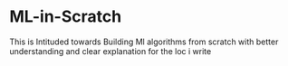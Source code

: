 # ML-in-Scratch
This is Intituded towards Building Ml algorithms from scratch with better understanding and clear explanation for the loc i write
